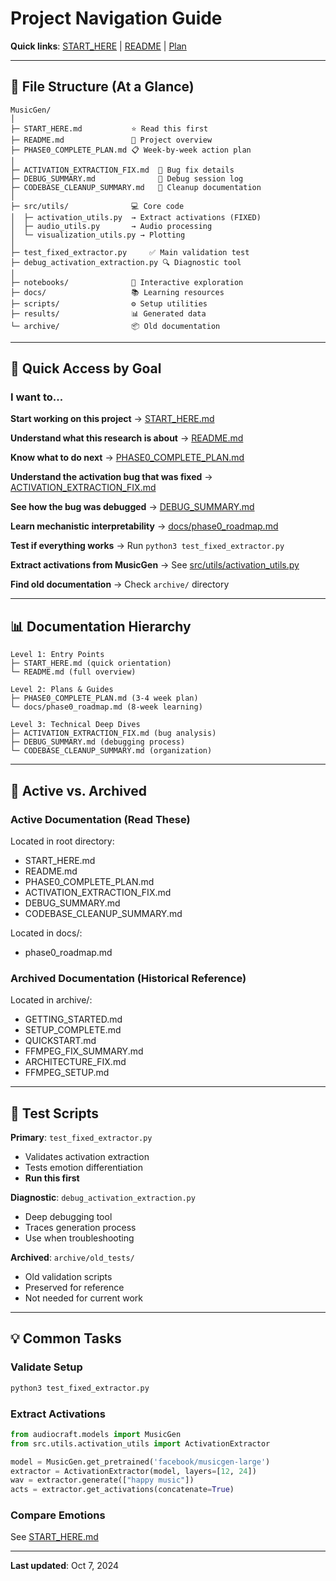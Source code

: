 # Project Navigation Guide

**Quick links**: [START_HERE](../START_HERE.md) | [README](../README.md) | [Plan](../PHASE0_COMPLETE_PLAN.md)

---

## 📁 File Structure (At a Glance)

```
MusicGen/
│
├─ START_HERE.md           ⭐ Read this first
├─ README.md               📖 Project overview
├─ PHASE0_COMPLETE_PLAN.md 📋 Week-by-week action plan
│
├─ ACTIVATION_EXTRACTION_FIX.md  🔧 Bug fix details
├─ DEBUG_SUMMARY.md              📝 Debug session log
├─ CODEBASE_CLEANUP_SUMMARY.md   🧹 Cleanup documentation
│
├─ src/utils/              💻 Core code
│  ├─ activation_utils.py  → Extract activations (FIXED)
│  ├─ audio_utils.py       → Audio processing
│  └─ visualization_utils.py → Plotting
│
├─ test_fixed_extractor.py     ✅ Main validation test
├─ debug_activation_extraction.py 🔍 Diagnostic tool
│
├─ notebooks/              📓 Interactive exploration
├─ docs/                   📚 Learning resources
├─ scripts/                ⚙️ Setup utilities
├─ results/                📊 Generated data
└─ archive/                📦 Old documentation
```

---

## 🎯 Quick Access by Goal

### I want to...

**Start working on this project**
→ [START_HERE.md](../START_HERE.md)

**Understand what this research is about**
→ [README.md](../README.md)

**Know what to do next**
→ [PHASE0_COMPLETE_PLAN.md](../PHASE0_COMPLETE_PLAN.md)

**Understand the activation bug that was fixed**
→ [ACTIVATION_EXTRACTION_FIX.md](../ACTIVATION_EXTRACTION_FIX.md)

**See how the bug was debugged**
→ [DEBUG_SUMMARY.md](../DEBUG_SUMMARY.md)

**Learn mechanistic interpretability**
→ [docs/phase0_roadmap.md](../docs/phase0_roadmap.md)

**Test if everything works**
→ Run `python3 test_fixed_extractor.py`

**Extract activations from MusicGen**
→ See [src/utils/activation_utils.py](../src/utils/activation_utils.py)

**Find old documentation**
→ Check `archive/` directory

---

## 📊 Documentation Hierarchy

```
Level 1: Entry Points
├─ START_HERE.md (quick orientation)
└─ README.md (full overview)

Level 2: Plans & Guides
├─ PHASE0_COMPLETE_PLAN.md (3-4 week plan)
└─ docs/phase0_roadmap.md (8-week learning)

Level 3: Technical Deep Dives
├─ ACTIVATION_EXTRACTION_FIX.md (bug analysis)
├─ DEBUG_SUMMARY.md (debugging process)
└─ CODEBASE_CLEANUP_SUMMARY.md (organization)
```

---

## 🔧 Active vs. Archived

### Active Documentation (Read These)

Located in root directory:
- START_HERE.md
- README.md
- PHASE0_COMPLETE_PLAN.md
- ACTIVATION_EXTRACTION_FIX.md
- DEBUG_SUMMARY.md
- CODEBASE_CLEANUP_SUMMARY.md

Located in docs/:
- phase0_roadmap.md

### Archived Documentation (Historical Reference)

Located in archive/:
- GETTING_STARTED.md
- SETUP_COMPLETE.md
- QUICKSTART.md
- FFMPEG_FIX_SUMMARY.md
- ARCHITECTURE_FIX.md
- FFMPEG_SETUP.md

---

## 🧪 Test Scripts

**Primary**: `test_fixed_extractor.py`
- Validates activation extraction
- Tests emotion differentiation
- **Run this first**

**Diagnostic**: `debug_activation_extraction.py`
- Deep debugging tool
- Traces generation process
- Use when troubleshooting

**Archived**: `archive/old_tests/`
- Old validation scripts
- Preserved for reference
- Not needed for current work

---

## 💡 Common Tasks

### Validate Setup
```bash
python3 test_fixed_extractor.py
```

### Extract Activations
```python
from audiocraft.models import MusicGen
from src.utils.activation_utils import ActivationExtractor

model = MusicGen.get_pretrained('facebook/musicgen-large')
extractor = ActivationExtractor(model, layers=[12, 24])
wav = extractor.generate(["happy music"])
acts = extractor.get_activations(concatenate=True)
```

### Compare Emotions
See [START_HERE.md](../START_HERE.md#quick-reference)

---

**Last updated**: Oct 7, 2024

